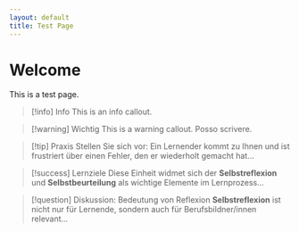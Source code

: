 ```yaml
---
layout: default
title: Test Page
---
```


# Welcome

This is a test page.

> [!info] Info
> This is an info callout.

> [!warning] Wichtig
> This is a warning callout. Posso scrivere.

> [!tip] Praxis
> Stellen Sie sich vor: Ein Lernender kommt zu Ihnen und ist frustriert über einen Fehler, den er wiederholt gemacht hat...

> [!success] Lernziele
> Diese Einheit widmet sich der **Selbstreflexion** und **Selbstbeurteilung** als wichtige Elemente im Lernprozess...

> [!question] Diskussion: Bedeutung von Reflexion
> **Selbstreflexion** ist nicht nur für Lernende, sondern auch für Berufsbildner/innen relevant...

